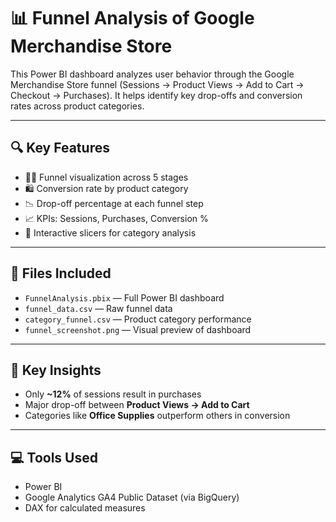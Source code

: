 # 📊 Funnel Analysis of Google Merchandise Store

This Power BI dashboard analyzes user behavior through the Google Merchandise Store funnel (Sessions → Product Views → Add to Cart → Checkout → Purchases). It helps identify key drop-offs and conversion rates across product categories.

---

## 🔍 Key Features

- 🚶‍♂️ Funnel visualization across 5 stages
- 🛍️ Conversion rate by product category
- 📉 Drop-off percentage at each funnel step
- 📈 KPIs: Sessions, Purchases, Conversion %
- 🎯 Interactive slicers for category analysis

---

## 📁 Files Included
- `FunnelAnalysis.pbix` — Full Power BI dashboard
- `funnel_data.csv` — Raw funnel data
- `category_funnel.csv` — Product category performance
- `funnel_screenshot.png` — Visual preview of dashboard

---

## 🧠 Key Insights
- Only **~12%** of sessions result in purchases
- Major drop-off between **Product Views → Add to Cart**
- Categories like **Office Supplies** outperform others in conversion

---

## 💻 Tools Used
- Power BI
- Google Analytics GA4 Public Dataset (via BigQuery)
- DAX for calculated measures
